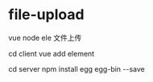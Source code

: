 # file-upload
vue node ele 文件上传



cd client 
vue add element


cd server
npm install egg egg-bin --save
